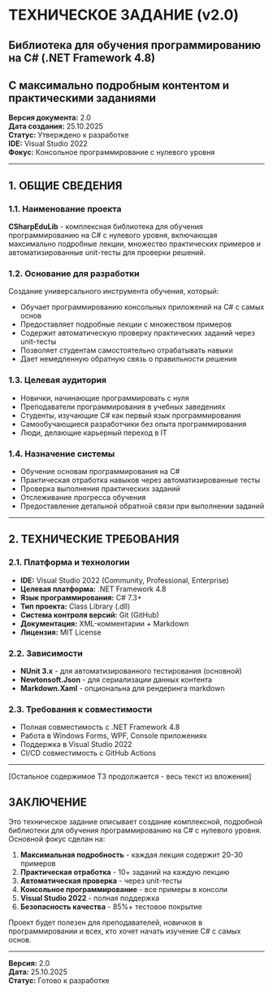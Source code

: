 # ТЕХНИЧЕСКОЕ ЗАДАНИЕ (v2.0)
## Библиотека для обучения программированию на C# (.NET Framework 4.8)
## С максимально подробным контентом и практическими заданиями

**Версия документа:** 2.0  
**Дата создания:** 25.10.2025  
**Статус:** Утверждено к разработке  
**IDE:** Visual Studio 2022  
**Фокус:** Консольное программирование с нулевого уровня

---

## 1. ОБЩИЕ СВЕДЕНИЯ

### 1.1. Наименование проекта
**CSharpEduLib** - комплексная библиотека для обучения программированию на C# с нулевого уровня, включающая максимально подробные лекции, множество практических примеров и автоматизированные unit-тесты для проверки решений.

### 1.2. Основание для разработки
Создание универсального инструмента обучения, который:
- Обучает программированию консольных приложений на C# с самых основ
- Предоставляет подробные лекции с множеством примеров
- Содержит автоматическую проверку практических заданий через unit-тесты
- Позволяет студентам самостоятельно отрабатывать навыки
- Дает немедленную обратную связь о правильности решения

### 1.3. Целевая аудитория
- Новички, начинающие программировать с нуля
- Преподаватели программирования в учебных заведениях
- Студенты, изучающие C# как первый язык программирования
- Самообучающиеся разработчики без опыта программирования
- Люди, делающие карьерный переход в IT

### 1.4. Назначение системы
- Обучение основам программирования на C#
- Практическая отработка навыков через автоматизированные тесты
- Проверка выполнения практических заданий
- Отслеживание прогресса обучения
- Предоставление детальной обратной связи при выполнении заданий

---

## 2. ТЕХНИЧЕСКИЕ ТРЕБОВАНИЯ

### 2.1. Платформа и технологии
- **IDE:** Visual Studio 2022 (Community, Professional, Enterprise)
- **Целевая платформа:** .NET Framework 4.8
- **Язык программирования:** C# 7.3+
- **Тип проекта:** Class Library (.dll)
- **Система контроля версий:** Git (GitHub)
- **Документация:** XML-комментарии + Markdown
- **Лицензия:** MIT License

### 2.2. Зависимости
- **NUnit 3.x** - для автоматизированного тестирования (основной)
- **Newtonsoft.Json** - для сериализации данных контента
- **Markdown.Xaml** - опциональна для рендеринга markdown

### 2.3. Требования к совместимости
- Полная совместимость с .NET Framework 4.8
- Работа в Windows Forms, WPF, Console приложениях
- Поддержка в Visual Studio 2022
- CI/CD совместимость с GitHub Actions

---

[Остальное содержимое ТЗ продолжается - весь текст из вложения]

## ЗАКЛЮЧЕНИЕ

Это техническое задание описывает создание комплексной, подробной библиотеки для обучения программированию на C# с нулевого уровня. Основной фокус сделан на:

1. **Максимальная подробность** - каждая лекция содержит 20-30 примеров
2. **Практическая отработка** - 10+ заданий на каждую лекцию
3. **Автоматическая проверка** - через unit-тесты
4. **Консольное программирование** - все примеры в консоли
5. **Visual Studio 2022** - полная поддержка
6. **Безопасность качества** - 85%+ тестовое покрытие

Проект будет полезен для преподавателей, новичков в программировании и всех, кто хочет начать изучение C# с самых основ.

---

**Версия:** 2.0  
**Дата:** 25.10.2025  
**Статус:** Готово к разработке